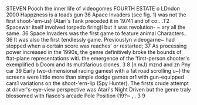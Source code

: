 ﻿STEVEN Pooch
the inner life of videogomes
FOURTH ESTATE o LDndon 2000
Happzness is a toads gun 36
Apace Invaders (see fig. 1) was not the first shoot-'em-us) (Atari's Tank preceded it in 19741 and of co:. .T2 Spacewar itself involved torpedo firing)l but it was revolution- ~ ary all the same. 36
Space Invaders was the first game to feature animal Characters.. 36
It was also the first (endlessly game. Previouslyn videogarne~ had stopped when a certain score was reaches' or restarted; 37
As processing power increased in the 1990s, the genre definitively broke the bounds of ftat-plane representations witi. the emergence of the 'first-person shooter's exemplified b Doom and its multifarious clones. 3 8
[n mJ) mznd and zn Pny car
39
Early two-dimensional racing gamest with a fat road scrolling u~) the screens were little more than simple dodge games or1 with gun-equipped cars1 variations on the shoot-'ern-lip (Spy Hunter). The firsts crude attempt at driver's-eye-view perspective was Atari's Night Driven but the genre traly blossomed with fiasco's arcade Pole Position (19?~ , . 3 9

